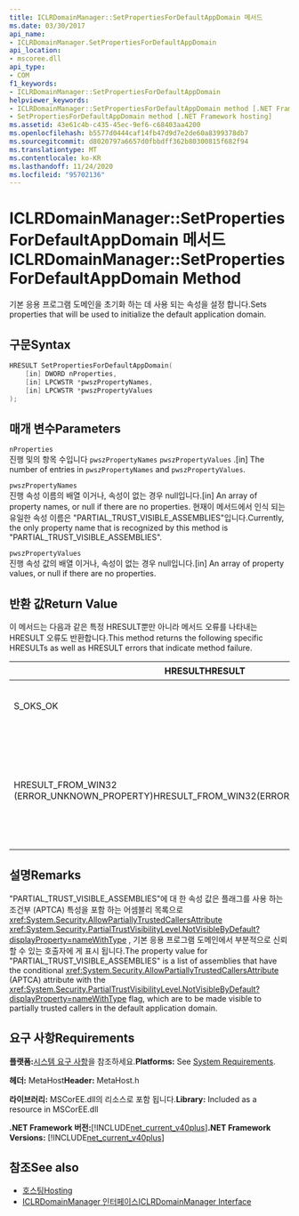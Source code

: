```yaml
---
title: ICLRDomainManager::SetPropertiesForDefaultAppDomain 메서드
ms.date: 03/30/2017
api_name:
- ICLRDomainManager.SetPropertiesForDefaultAppDomain
api_location:
- mscoree.dll
api_type:
- COM
f1_keywords:
- ICLRDomainManager::SetPropertiesForDefaultAppDomain
helpviewer_keywords:
- ICLRDomainManager::SetPropertiesForDefaultAppDomain method [.NET Framework hosting]
- SetPropertiesForDefaultAppDomain method [.NET Framework hosting]
ms.assetid: 43e61c4b-c435-45ec-9ef6-c68403aa4200
ms.openlocfilehash: b5577d0444caf14fb47d9d7e2de60a8399378db7
ms.sourcegitcommit: d8020797a6657d0fbbdff362b80300815f682f94
ms.translationtype: MT
ms.contentlocale: ko-KR
ms.lasthandoff: 11/24/2020
ms.locfileid: "95702136"
---
```

# <a name="iclrdomainmanagersetpropertiesfordefaultappdomain-method"></a><span data-ttu-id="e9bc5-102">ICLRDomainManager::SetPropertiesForDefaultAppDomain 메서드</span><span class="sxs-lookup"><span data-stu-id="e9bc5-102">ICLRDomainManager::SetPropertiesForDefaultAppDomain Method</span></span>

<span data-ttu-id="e9bc5-103">기본 응용 프로그램 도메인을 초기화 하는 데 사용 되는 속성을 설정 합니다.</span><span class="sxs-lookup"><span data-stu-id="e9bc5-103">Sets properties that will be used to initialize the default application domain.</span></span>  
  
## <a name="syntax"></a><span data-ttu-id="e9bc5-104">구문</span><span class="sxs-lookup"><span data-stu-id="e9bc5-104">Syntax</span></span>  
  
```cpp  
HRESULT SetPropertiesForDefaultAppDomain(  
    [in] DWORD nProperties,  
    [in] LPCWSTR *pwszPropertyNames,  
    [in] LPCWSTR *pwszPropertyValues  
);  
```  
  
## <a name="parameters"></a><span data-ttu-id="e9bc5-105">매개 변수</span><span class="sxs-lookup"><span data-stu-id="e9bc5-105">Parameters</span></span>  

 `nProperties`  
 <span data-ttu-id="e9bc5-106">진행 및의 항목 수입니다 `pwszPropertyNames` `pwszPropertyValues` .</span><span class="sxs-lookup"><span data-stu-id="e9bc5-106">[in] The number of entries in `pwszPropertyNames` and `pwszPropertyValues`.</span></span>  
  
 `pwszPropertyNames`  
 <span data-ttu-id="e9bc5-107">진행 속성 이름의 배열 이거나, 속성이 없는 경우 null입니다.</span><span class="sxs-lookup"><span data-stu-id="e9bc5-107">[in] An array of property names, or null if there are no properties.</span></span> <span data-ttu-id="e9bc5-108">현재이 메서드에서 인식 되는 유일한 속성 이름은 "PARTIAL_TRUST_VISIBLE_ASSEMBLIES"입니다.</span><span class="sxs-lookup"><span data-stu-id="e9bc5-108">Currently, the only property name that is recognized by this method is "PARTIAL_TRUST_VISIBLE_ASSEMBLIES".</span></span>  
  
 `pwszPropertyValues`  
 <span data-ttu-id="e9bc5-109">진행 속성 값의 배열 이거나, 속성이 없는 경우 null입니다.</span><span class="sxs-lookup"><span data-stu-id="e9bc5-109">[in] An array of property values, or null if there are no properties.</span></span>  
  
## <a name="return-value"></a><span data-ttu-id="e9bc5-110">반환 값</span><span class="sxs-lookup"><span data-stu-id="e9bc5-110">Return Value</span></span>  

 <span data-ttu-id="e9bc5-111">이 메서드는 다음과 같은 특정 HRESULT뿐만 아니라 메서드 오류를 나타내는 HRESULT 오류도 반환합니다.</span><span class="sxs-lookup"><span data-stu-id="e9bc5-111">This method returns the following specific HRESULTs as well as HRESULT errors that indicate method failure.</span></span>  
  
|<span data-ttu-id="e9bc5-112">HRESULT</span><span class="sxs-lookup"><span data-stu-id="e9bc5-112">HRESULT</span></span>|<span data-ttu-id="e9bc5-113">설명</span><span class="sxs-lookup"><span data-stu-id="e9bc5-113">Description</span></span>|  
|-------------|-----------------|  
|<span data-ttu-id="e9bc5-114">S_OK</span><span class="sxs-lookup"><span data-stu-id="e9bc5-114">S_OK</span></span>|<span data-ttu-id="e9bc5-115">메서드가 완료되었습니다.</span><span class="sxs-lookup"><span data-stu-id="e9bc5-115">The method completed successfully.</span></span>|  
|<span data-ttu-id="e9bc5-116">HRESULT_FROM_WIN32 (ERROR_UNKNOWN_PROPERTY)</span><span class="sxs-lookup"><span data-stu-id="e9bc5-116">HRESULT_FROM_WIN32(ERROR_UNKNOWN_PROPERTY)</span></span>|<span data-ttu-id="e9bc5-117">`pwszPropertyNames` 이 메서드에서 인식 하지 않는 속성 이름을 포함 하는 경우</span><span class="sxs-lookup"><span data-stu-id="e9bc5-117">`pwszPropertyNames` includes a property name that is not recognized by this method.</span></span>|  
  
## <a name="remarks"></a><span data-ttu-id="e9bc5-118">설명</span><span class="sxs-lookup"><span data-stu-id="e9bc5-118">Remarks</span></span>  

 <span data-ttu-id="e9bc5-119">"PARTIAL_TRUST_VISIBLE_ASSEMBLIES"에 대 한 속성 값은 플래그를 사용 하는 조건부 (APTCA) 특성을 포함 하는 어셈블리 목록으로 <xref:System.Security.AllowPartiallyTrustedCallersAttribute> <xref:System.Security.PartialTrustVisibilityLevel.NotVisibleByDefault?displayProperty=nameWithType> , 기본 응용 프로그램 도메인에서 부분적으로 신뢰할 수 있는 호출자에 게 표시 됩니다.</span><span class="sxs-lookup"><span data-stu-id="e9bc5-119">The property value for "PARTIAL_TRUST_VISIBLE_ASSEMBLIES" is a list of assemblies that have the conditional <xref:System.Security.AllowPartiallyTrustedCallersAttribute> (APTCA) attribute with the <xref:System.Security.PartialTrustVisibilityLevel.NotVisibleByDefault?displayProperty=nameWithType> flag, which are to be made visible to partially trusted callers in the default application domain.</span></span>  
  
## <a name="requirements"></a><span data-ttu-id="e9bc5-120">요구 사항</span><span class="sxs-lookup"><span data-stu-id="e9bc5-120">Requirements</span></span>  

 <span data-ttu-id="e9bc5-121">**플랫폼:**[시스템 요구 사항](../../get-started/system-requirements.md)을 참조하세요.</span><span class="sxs-lookup"><span data-stu-id="e9bc5-121">**Platforms:** See [System Requirements](../../get-started/system-requirements.md).</span></span>  
  
 <span data-ttu-id="e9bc5-122">**헤더:** MetaHost</span><span class="sxs-lookup"><span data-stu-id="e9bc5-122">**Header:** MetaHost.h</span></span>  
  
 <span data-ttu-id="e9bc5-123">**라이브러리:** MSCorEE.dll의 리소스로 포함 됩니다.</span><span class="sxs-lookup"><span data-stu-id="e9bc5-123">**Library:** Included as a resource in MSCorEE.dll</span></span>  
  
 <span data-ttu-id="e9bc5-124">**.NET Framework 버전:**[!INCLUDE[net_current_v40plus](../../../../includes/net-current-v40plus-md.md)]</span><span class="sxs-lookup"><span data-stu-id="e9bc5-124">**.NET Framework Versions:** [!INCLUDE[net_current_v40plus](../../../../includes/net-current-v40plus-md.md)]</span></span>  
  
## <a name="see-also"></a><span data-ttu-id="e9bc5-125">참조</span><span class="sxs-lookup"><span data-stu-id="e9bc5-125">See also</span></span>

- [<span data-ttu-id="e9bc5-126">호스팅</span><span class="sxs-lookup"><span data-stu-id="e9bc5-126">Hosting</span></span>](index.md)
- [<span data-ttu-id="e9bc5-127">ICLRDomainManager 인터페이스</span><span class="sxs-lookup"><span data-stu-id="e9bc5-127">ICLRDomainManager Interface</span></span>](iclrdomainmanager-interface.md)
